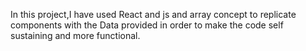 In this project,I have used React and js and array concept to replicate components with the Data provided in order to make the code self sustaining and more functional. 
